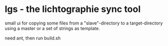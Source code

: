 lgs - the lichtographie sync tool
=================================

small ui for copying some files from a "slave"-directory to a target-directory using a master or a set of strings as template.


need ant, then run build.sh
